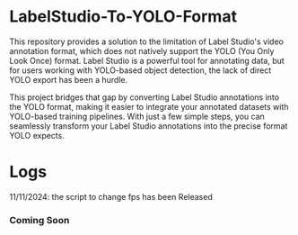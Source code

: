 # LabelStudio-To-YOLO-Format
This repository provides a solution to the limitation of Label Studio's video annotation format, which does not natively support the YOLO (You Only Look Once) format. Label Studio is a powerful tool for annotating data, but for users working with YOLO-based object detection, the lack of direct YOLO export has been a hurdle.

This project bridges that gap by converting Label Studio annotations into the YOLO format, making it easier to integrate your annotated datasets with YOLO-based training pipelines. With just a few simple steps, you can seamlessly transform your Label Studio annotations into the precise format YOLO expects.

# Logs
11/11/2024: the script to change fps has been Released
### Coming Soon
